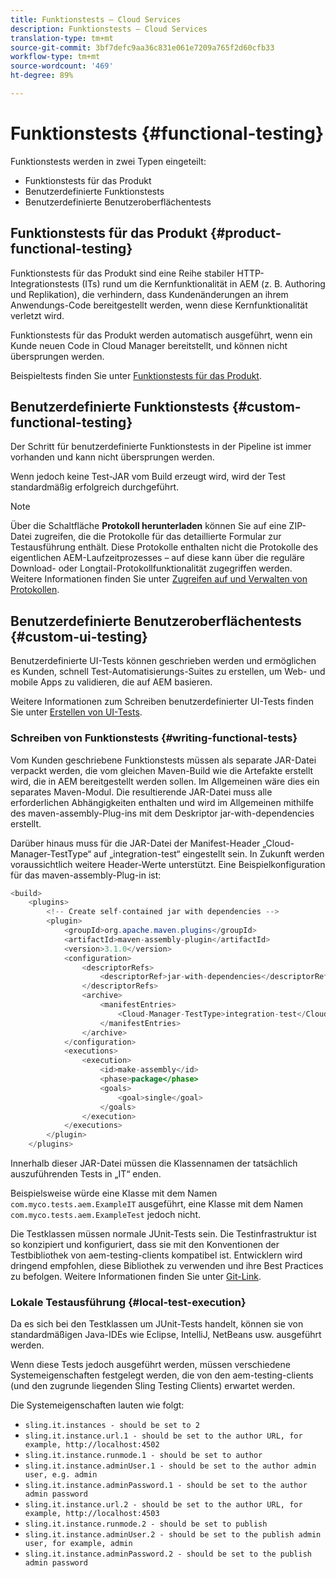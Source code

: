 ```yaml
---
title: Funktionstests – Cloud Services
description: Funktionstests – Cloud Services
translation-type: tm+mt
source-git-commit: 3bf7defc9aa36c831e061e7209a765f2d60cfb33
workflow-type: tm+mt
source-wordcount: '469'
ht-degree: 89%

---
```



# Funktionstests {#functional-testing}

Funktionstests werden in zwei Typen eingeteilt:

* Funktionstests für das Produkt
* Benutzerdefinierte Funktionstests
* Benutzerdefinierte Benutzeroberflächentests

## Funktionstests für das Produkt {#product-functional-testing}

Funktionstests für das Produkt sind eine Reihe stabiler HTTP-Integrationstests (ITs) rund um die Kernfunktionalität in AEM (z. B. Authoring und Replikation), die verhindern, dass Kundenänderungen an ihrem Anwendungs-Code bereitgestellt werden, wenn diese Kernfunktionalität verletzt wird.

Funktionstests für das Produkt werden automatisch ausgeführt, wenn ein Kunde neuen Code in Cloud Manager bereitstellt, und können nicht übersprungen werden.

Beispieltests finden Sie unter [Funktionstests für das Produkt](https://github.com/adobe/aem-test-samples/tree/aem-cloud/smoke).

## Benutzerdefinierte Funktionstests {#custom-functional-testing}

Der Schritt für benutzerdefinierte Funktionstests in der Pipeline ist immer vorhanden und kann nicht übersprungen werden.

Wenn jedoch keine Test-JAR vom Build erzeugt wird, wird der Test standardmäßig erfolgreich durchgeführt.

>[!NOTE]
>Über die Schaltfläche **Protokoll herunterladen** können Sie auf eine ZIP-Datei zugreifen, die die Protokolle für das detaillierte Formular zur Testausführung enthält. Diese Protokolle enthalten nicht die Protokolle des eigentlichen AEM-Laufzeitprozesses – auf diese kann über die reguläre Download- oder Longtail-Protokollfunktionalität zugegriffen werden. Weitere Informationen finden Sie unter [Zugreifen auf und Verwalten von Protokollen](/help/implementing/cloud-manager/manage-logs.md).

## Benutzerdefinierte Benutzeroberflächentests {#custom-ui-testing}

Benutzerdefinierte UI-Tests können geschrieben werden und ermöglichen es Kunden, schnell Test-Automatisierungs-Suites zu erstellen, um Web- und mobile Apps zu validieren, die auf AEM basieren.

Weitere Informationen zum Schreiben benutzerdefinierter UI-Tests finden Sie unter [Erstellen von UI-Tests](https://experienceleague.adobe.com/docs/experience-manager-cloud-service/implementing/using-cloud-manager/test-results/ui-testing.html#building-ui-tests).


### Schreiben von Funktionstests {#writing-functional-tests}

Vom Kunden geschriebene Funktionstests müssen als separate JAR-Datei verpackt werden, die vom gleichen Maven-Build wie die Artefakte erstellt wird, die in AEM bereitgestellt werden sollen. Im Allgemeinen wäre dies ein separates Maven-Modul. Die resultierende JAR-Datei muss alle erforderlichen Abhängigkeiten enthalten und wird im Allgemeinen mithilfe des maven-assembly-Plug-ins mit dem Deskriptor jar-with-dependencies erstellt.

Darüber hinaus muss für die JAR-Datei der Manifest-Header „Cloud-Manager-TestType“ auf „integration-test“ eingestellt sein. In Zukunft werden voraussichtlich weitere Header-Werte unterstützt. Eine Beispielkonfiguration für das maven-assembly-Plug-in ist:

```java
<build>
    <plugins>
        <!-- Create self-contained jar with dependencies -->
        <plugin>
            <groupId>org.apache.maven.plugins</groupId>
            <artifactId>maven-assembly-plugin</artifactId>
            <version>3.1.0</version>
            <configuration>
                <descriptorRefs>
                    <descriptorRef>jar-with-dependencies</descriptorRef>
                </descriptorRefs>
                <archive>
                    <manifestEntries>
                        <Cloud-Manager-TestType>integration-test</Cloud-Manager-TestType>
                    </manifestEntries>
                </archive>
            </configuration>
            <executions>
                <execution>
                    <id>make-assembly</id>
                    <phase>package</phase>
                    <goals>
                        <goal>single</goal>
                    </goals>
                </execution>
            </executions>
        </plugin>
    </plugins>
```

Innerhalb dieser JAR-Datei müssen die Klassennamen der tatsächlich auszuführenden Tests in „IT“ enden.

Beispielsweise würde eine Klasse mit dem Namen `com.myco.tests.aem.ExampleIT` ausgeführt, eine Klasse mit dem Namen `com.myco.tests.aem.ExampleTest` jedoch nicht.

Die Testklassen müssen normale JUnit-Tests sein. Die Testinfrastruktur ist so konzipiert und konfiguriert, dass sie mit den Konventionen der Testbibliothek von aem-testing-clients kompatibel ist. Entwicklern wird dringend empfohlen, diese Bibliothek zu verwenden und ihre Best Practices zu befolgen. Weitere Informationen finden Sie unter [Git-Link](https://github.com/adobe/aem-testing-clients).

### Lokale Testausführung {#local-test-execution}

Da es sich bei den Testklassen um JUnit-Tests handelt, können sie von standardmäßigen Java-IDEs wie Eclipse, IntelliJ, NetBeans usw. ausgeführt werden.

Wenn diese Tests jedoch ausgeführt werden, müssen verschiedene Systemeigenschaften festgelegt werden, die von den aem-testing-clients (und den zugrunde liegenden Sling Testing Clients) erwartet werden.

Die Systemeigenschaften lauten wie folgt:

* `sling.it.instances - should be set to 2`
* `sling.it.instance.url.1 - should be set to the author URL, for example, http://localhost:4502`
* `sling.it.instance.runmode.1 - should be set to author`
* `sling.it.instance.adminUser.1 - should be set to the author admin user, e.g. admin`
* `sling.it.instance.adminPassword.1 - should be set to the author admin password`
* `sling.it.instance.url.2 - should be set to the author URL, for example, http://localhost:4503`
* `sling.it.instance.runmode.2 - should be set to publish`
* `sling.it.instance.adminUser.2 - should be set to the publish admin user, for example, admin`
* `sling.it.instance.adminPassword.2 - should be set to the publish admin password`

